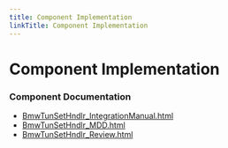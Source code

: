 ```yaml
---
title: Component Implementation
linkTitle: Component Implementation
---
```


# Component Implementation
### Component Documentation

- [BmwTunSetHndlr_IntegrationManual.html](doc/BmwTunSetHndlr_IntegrationManual.html)
- [BmwTunSetHndlr_MDD.html](doc/BmwTunSetHndlr_MDD.html)
- [BmwTunSetHndlr_Review.html](doc/BmwTunSetHndlr_Review.html)

